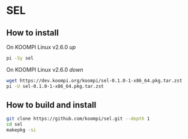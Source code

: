 # SEL



## How to install

On KOOMPI Linux v2.6.0 *up*
```bash
pi -Sy sel
```

On KOOMPI Linux v2.6.0 *down*
```bash 
wget https://dev.koompi.org/koompi/sel-0.1.0-1-x86_64.pkg.tar.zst
pi -U sel-0.1.0-1-x86_64.pkg.tar.zst
```

## How to build and install

```bash
git clone https://github.com/koompi/sel.git --depth 1
cd sel
makepkg -si
```

